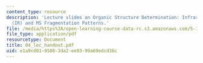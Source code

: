 ```yaml
---
content_type: resource
description: 'Lecture slides on Organic Structure Determination: Infrared Spectroscopy
  (IR) and MS Fragmentation Patterns.'
file: /media/https%3A/open-learning-course-data-rc.s3.amazonaws.com/5-13-organic-chemistry-ii-fall-2006/e1a9cd0195803da2ee0399a69edcd36c_04_lec_handout.pdf
file_type: application/pdf
resourcetype: Document
title: 04_lec_handout.pdf
uid: e1a9cd01-9580-3da2-ee03-99a69edcd36c
---
```

